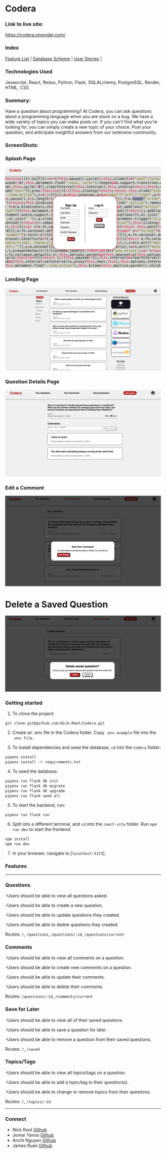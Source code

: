 # Codera

### Link to live site:
https://codera.onrender.com/


### Index
[Feature List](https://github.com/Nick-Root/Codera/wiki/Feature-List) |
[Database Scheme](https://github.com/Nick-Root/Codera/wiki/Database-Schema) |
[User Stories](https://github.com/Nick-Root/Codera/wiki/User-Stories) |


### Technologies Used
Javascript, React, Redux, Python, Flask, SQLALchemy, PostgreSQL, Render, HTML, CSS


### Summary:
Have a question about programming? At Codera, you can ask questions about a programming language when you are stuck on a bug. We have a wide variety of topics you can make posts on. If you can't find what you're looking for, you can simply create a new topic of your choice. Post your question, and anticipate insightful answers from our extensive community.


### ScreenShots:


### Splash Page
![splash](public/readme-images/splash.png)

### Landing Page
![landing](public/readme-images/landing.png)

### Question Details Page
![question-details](public/readme-images/question-details.png)

### Edit a Comment
![edit-comment](public/readme-images/edit-comment.png)

# Delete a Saved Question
![delete-saved-question](public/readme-images/delete-saved-question.png)


### Getting started

1. To clone the project:
```
git clone git@github.com:Nick-Root/Codera.git
```
2. Create an .env file in the Codera folder. Copy `.env.example` file into the `.env file.`

3. To install dependencies and seed the database, `cd` into the `Codera` folder:
```
pipenv install
pipenv install -r requirements.txt
```

4. To seed the database:
```
pipenv run flask db init
pipenv run flask db migrate
pipenv run flask db upgrade
pipenv run flask seed all
```

5. To start the backend, run:
```
pipenv run flask run
```

6. Split into a different terminal, and `cd` into the `react-vite` folder. Run `npm run dev` to start the frontend.
```
npm install
npm run dev
```

7. In your browser, navigate to [`localhost:5173`].


### Features
***
### Questions
   -Users should be able to view all questions asked.

   -Users should be able to create a new question.

   -Users should be able to update questions they created.

   -Users should be able to delete questions they created.

Routes: `/`, `/questions`, `/questions/:id`, `/questions/current`

### Comments
   -Users should be able to view all comments on a question.

   -Users should be able to create new comments on a question.

   -Users should be able to update their comments.

   -Users should be able to delete their comments.

Routes: `/questions/:id`, `/comments/current`

### Save for Later
   -Users should be able to view all of their saved questions.

   -Users should be able to save a question for later.

   -Users should be able to remove a question from their saved questions.

Routes: `/`, `/saved`

###  Topics/Tags
   -Users should be able to view all topics/tags on a question.

   -Users should be able to add a topic/tag to their question(s).

   -Users should be able to change or remove topics from their questions.

Routes: `/`, `/topics/:id`






***
### Connect
* Nick Root [Github](https://github.com/Nick-Root/Codera)
* Jomar Yanos [Github](https://github.com/JomarAA)
* Anchi Nguyen [Github](https://github.com/anchiingn)
* James Ruan [Github](https://github.com/howtojames/API-project)
